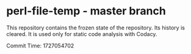 # perl-file-temp - master branch

This repository contains the frozen state of the repository.
Its history is cleared. It is used only for static code
analysis with Codacy.

Commit Time: 1727054702